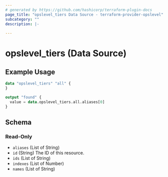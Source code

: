 ```yaml
---
# generated by https://github.com/hashicorp/terraform-plugin-docs
page_title: "opslevel_tiers Data Source - terraform-provider-opslevel"
subcategory: ""
description: |-
  
---
```


# opslevel_tiers (Data Source)



## Example Usage

```terraform
data "opslevel_tiers" "all" {
}

output "found" {
  value = data.opslevel_tiers.all.aliases[0]
}
```

<!-- schema generated by tfplugindocs -->
## Schema

### Read-Only

- `aliases` (List of String)
- `id` (String) The ID of this resource.
- `ids` (List of String)
- `indexes` (List of Number)
- `names` (List of String)


